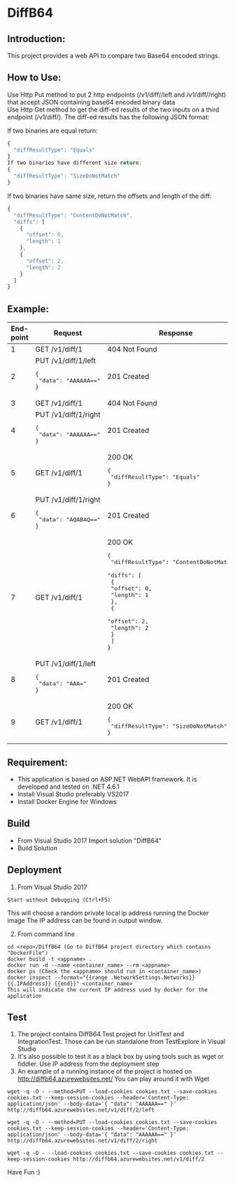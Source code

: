 # DiffB64

## Introduction:
This project provides a web API to compare two Base64 encoded strings. 

## How to Use:
Use Http Put method to put 2 http endpoints (<host>/v1/diff//left and <host>/v1/diff//right) that accept 
JSON containing base64 encoded binary data <br>
Use Http Get method to get the diff-ed results of the two inputs on a third endpoint (<host>/v1/diff/). The diff-ed results has the following JSON format:

If two binaries are equal return:
```javascript
{
  "diffResultType": "Equals"
}
If two binaries have different size return:
{
  "diffResultType": "SizeDoNotMatch"
}
```

If two binaries have same size, return the offsets and length of the diff:
```javascript
{
  "diffResultType": "ContentDoNotMatch",
  "diffs": [
    {
      "offset": 0,
      "length": 1
    },
    {
      "offset": 2,
      "length": 2
    }
  ]
}
```
## Example:

| End-point | Request | Response |
| ----------| --------|----------|
| 1 | GET /v1/diff/1 | 	404 Not Found |
| 2 | PUT /v1/diff/1/left <pre>{<br>  "data": "AAAAAA=="<br>}</pre>| 201 Created |
| 3 | GET /v1/diff/1 | 404 Not Found |
| 4 | PUT /v1/diff/1/right <pre>{<br>  "data": "AAAAAA=="<br>}</pre>| 201 Created |
| 5 | GET /v1/diff/1 | 200 OK <pre>{<br> "diffResultType": "Equals"<br>}</pre> | 
| 6 | PUT /v1/diff/1/right <pre>{<br>  "data": "AQABAQ=="<br>}</pre>| 201 Created |
| 7 | GET /v1/diff/1 | 200 OK <pre>{<br> "diffResultType": "ContentDoNotMatch", <br>  "diffs": [ <br>    { <br>      "offset": 0, <br>      "length": 1 <br>    }, <br>    { <br>      "offset": 2, <br>      "length": 2 <br>    } <br>  ] <br>}</pre> |
| 8 | PUT /v1/diff/1/left <pre>{<br>  "data": "AAA="<br>}</pre>|201 Created |
| 9 | GET /v1/diff/1 | 200 OK <pre>{<br>  "diffResultType": "SizeDoNotMatch"<br>}</pre> |

## Requirement:
* This application is based on ASP.NET WebAPI framework. It is developed and tested on .NET 4.6.1
* Install Visual Studio preferably VS2017
* Install Docker Engine for Windows

## Build
* From Visual Studio 2017 Import solution "DiffB64"
* Build Solution

## Deployment
1. From Visual Studio 2017
```
Start without Debugging (Ctrl+F5)
```
This will choose a random private local ip address running the Docker image
The IP address can be found in output window.

2. From command line
```
cd <repo>/DiffB64 (Go to DiffB64 project directory which contains "DockerFile")
docker build -t <appname> .
docker run -d --name <container_name> --rm <appname>
docker ps (Check the <appname> should run in <container_name>)
docker inspect --format="{{range .NetworkSettings.Networks}}{{.IPAddress}} {{end}}" <container_name>
This will indicate the current IP address used by docker for the application
```
## Test
1. The project contains DiffB64.Test project for UnitTest and IntegrationTest. Those can be run standalone from TestExplore in Visual Studio
2. It's also possible to test it as a black box by using tools such as wget or fiddler. Use IP address from the deployment step 
3. An example of a running instance of the project is hosted on http://diffb64.azurewebsites.net/
You can play around it with Wget
```
wget -q -O - --method=PUT --load-cookies cookies.txt --save-cookies cookies.txt --keep-session-cookies --header='Content-Type: application/json' --body-data='{ "data": "AAAAAA==" }' http://diffb64.azurewebsites.net/v1/diff/2/left

wget -q -O - --method=PUT --load-cookies cookies.txt --save-cookies cookies.txt --keep-session-cookies --header='Content-Type: application/json' --body-data='{ "data": "AAAAAA==" }' http://diffb64.azurewebsites.net/v1/diff/2/right

wget -q -O - --load-cookies cookies.txt --save-cookies cookies.txt --keep-session-cookies http://diffb64.azurewebsites.net/v1/diff/2

```
Have Fun :)
